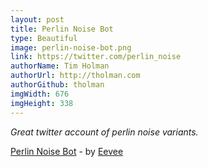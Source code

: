 ```yaml
---
layout: post
title: Perlin Noise Bot
type: Beautiful
image: perlin-noise-bot.png
link: https://twitter.com/perlin_noise
authorName: Tim Holman
authorUrl: http://tholman.com
authorGithub: tholman
imgWidth: 676
imgHeight: 338
---
```


_Great twitter account of perlin noise variants._

[Perlin Noise Bot](https://twitter.com/perlin_noise) - by [Eevee](https://eev.ee)
